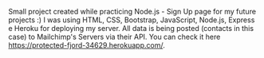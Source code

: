 Small project created while practicing Node.js - Sign Up page for my future projects :)
I was using HTML, CSS, Bootstrap, JavaScript, Node.js, Express e Heroku for deploying my server. All data is being posted (contacts in this case) to Mailchimp's Servers via their API.
You can check it here https://protected-fjord-34629.herokuapp.com/.
